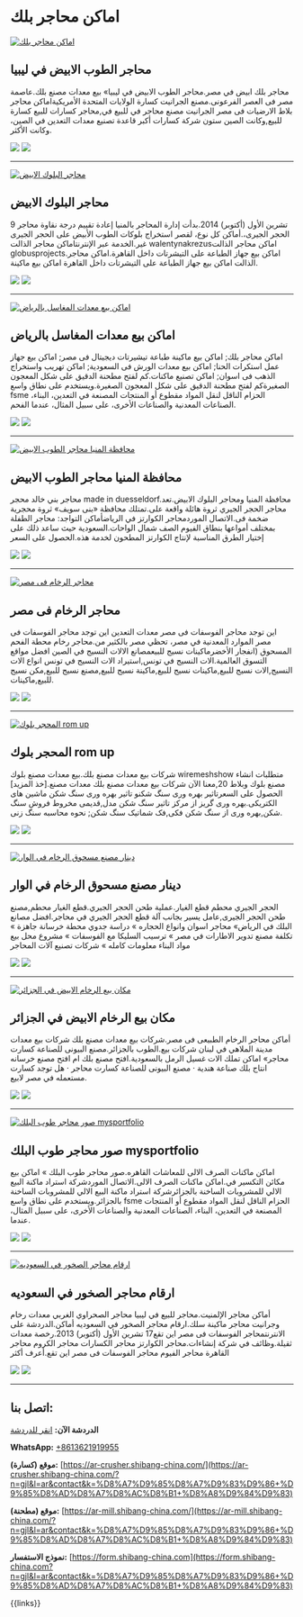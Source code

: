 # اماكن محاجر بلك

<a href="https://swt.shibang-china.com/?n=gjl&l=ar&img&k=%D8%A7%D9%85%D8%A7%D9%83%D9%86+%D9%85%D8%AD%D8%A7%D8%AC%D8%B1+%D8%A8%D9%84%D9%83" target="_blank">![اماكن محاجر بلك](http://static.shibang-china.com/all-800x300/917.jpg)</a>

## محاجر الطوب الابيض في ليبيا
محاجر بلك ابيض في مصر.محاجر الطوب الابيض في ليبيا» بيع معدات مصنع بلك.عاصمة مصر فى العصر الفرعونى.مصنع الجرانيت كسارة الولايات المتحدة الأمريكيةاماكن محاجر بلاط الارضيات فى مصر الجرانيت مصنع محاجر في للبيع في,محاجر كسارات للبيع كسارة للبيع,وكانت الصين ستون شركة كسارات أكبر قاعدة تصنيع معدات التعدين في الصين، وكانت الأكثر.


<a href="https://whatsapp.shibangsoft.com/WhatsApp.php" target="_blank" title="WhatsApp">![](http://static.shibang-china.com/icon/whatsapp.png)</a> <a href="https://swt.shibang-china.com/?n=gjl&l=ar&icon&k=%D8%A7%D9%85%D8%A7%D9%83%D9%86+%D9%85%D8%AD%D8%A7%D8%AC%D8%B1+%D8%A8%D9%84%D9%83" target="_blank">![](http://static.shibang-china.com/icon/chat-ar.png)</a>

---

<a href="https://swt.shibang-china.com/?n=gjl&l=ar&img&k=%D8%A7%D9%85%D8%A7%D9%83%D9%86+%D9%85%D8%AD%D8%A7%D8%AC%D8%B1+%D8%A8%D9%84%D9%83" target="_blank">![محاجر البلوك الابيض](http://static.shibang-china.com/all-800x300/453.jpg)</a>

## محاجر البلوك الابيض
9 تشرين الأول (أكتوبر) 2014.بدأت إدارة المحاجر بالمنيا إعادة تقييم درجة نقاوة محاجر الحجر الجيرى،.أماكن كل نوع، لقصر استخراج بلوكات الطوب الأبيض على الحجر الجيرى غير.الخدمة عبر الإنترنتاماكن محاجر الذالت walentynakrezusاماكن محاجر الذالت globusprojects.اماكن بيع جهاز الطباعة على التيشرتات داخل القاهرة.اماكن محاجر الذالت اماكن بيع جهاز الطباعة على التيشرتات داخل القاهرة اماكن بيع ماكينة.


<a href="https://whatsapp.shibangsoft.com/WhatsApp.php" target="_blank" title="WhatsApp">![](http://static.shibang-china.com/icon/whatsapp.png)</a> <a href="https://swt.shibang-china.com/?n=gjl&l=ar&icon&k=%D8%A7%D9%85%D8%A7%D9%83%D9%86+%D9%85%D8%AD%D8%A7%D8%AC%D8%B1+%D8%A8%D9%84%D9%83" target="_blank">![](http://static.shibang-china.com/icon/chat-ar.png)</a>

---

<a href="https://swt.shibang-china.com/?n=gjl&l=ar&img&k=%D8%A7%D9%85%D8%A7%D9%83%D9%86+%D9%85%D8%AD%D8%A7%D8%AC%D8%B1+%D8%A8%D9%84%D9%83" target="_blank">![اماكن بيع معدات المغاسل بالرياض](http://static.shibang-china.com/all-800x300/321.jpg)</a>

## اماكن بيع معدات المغاسل بالرياض
اماكن محاجر بلك; اماكن بيع ماكينة طباعة تيشيرتات ديجيتال فى مصر; اماكن بيع جهاز عمل استكرات الحنا; اماكن بيع معدات الورش فى السعودية; اماكن تهريب واستخراج الذهب فى اسوان; اماكن تصنيع ماكنات.كم لفتح مطحنة الدقيق على شكل المعجون الصغيرةكم لفتح مطحنة الدقيق على شكل المعجون الصغيرة.ويستخدم على نطاق واسع fsme الحزام الناقل لنقل المواد مقطوع أو المنتجات المصنعة في التعدين، البناء، الصناعات المعدنية والصناعات الأخرى، على سبيل المثال، عندما الفحم.


<a href="https://whatsapp.shibangsoft.com/WhatsApp.php" target="_blank" title="WhatsApp">![](http://static.shibang-china.com/icon/whatsapp.png)</a> <a href="https://swt.shibang-china.com/?n=gjl&l=ar&icon&k=%D8%A7%D9%85%D8%A7%D9%83%D9%86+%D9%85%D8%AD%D8%A7%D8%AC%D8%B1+%D8%A8%D9%84%D9%83" target="_blank">![](http://static.shibang-china.com/icon/chat-ar.png)</a>

---

<a href="https://swt.shibang-china.com/?n=gjl&l=ar&img&k=%D8%A7%D9%85%D8%A7%D9%83%D9%86+%D9%85%D8%AD%D8%A7%D8%AC%D8%B1+%D8%A8%D9%84%D9%83" target="_blank">![محافظة المنيا محاجر الطوب الابيض](http://static.shibang-china.com/all-800x300/777.jpg)</a>

## محافظة المنيا محاجر الطوب الابيض
محاجر بني خالد محجر made in duesseldorf.محافظة المنيا ومحاجر البلوك الابيض.تعد محاجر الحجر الجيري ثروة هائلة واقعة على.تمتلك محافظة «بنى سويف» ثروة محجرية ضخمة فى.الاتصال الموردمحاجر الكوارتز في الرياضأماكن التواجد: محاجر الطفلة بمختلف أمواعها بنطاق الفيوم الصف شمال الواحات.السعودية حيث ساعد ذلك على إختيار الطرق المناسبة لإنتاج الكوارتز المطحون لخدمة هذه.الحصول على السعر


<a href="https://whatsapp.shibangsoft.com/WhatsApp.php" target="_blank" title="WhatsApp">![](http://static.shibang-china.com/icon/whatsapp.png)</a> <a href="https://swt.shibang-china.com/?n=gjl&l=ar&icon&k=%D8%A7%D9%85%D8%A7%D9%83%D9%86+%D9%85%D8%AD%D8%A7%D8%AC%D8%B1+%D8%A8%D9%84%D9%83" target="_blank">![](http://static.shibang-china.com/icon/chat-ar.png)</a>

---

<a href="https://swt.shibang-china.com/?n=gjl&l=ar&img&k=%D8%A7%D9%85%D8%A7%D9%83%D9%86+%D9%85%D8%AD%D8%A7%D8%AC%D8%B1+%D8%A8%D9%84%D9%83" target="_blank">![محاجر الرخام فى مصر](http://static.shibang-china.com/all-800x300/1529.jpg)</a>

## محاجر الرخام فى مصر
اين توجد محاجر الفوسفات فى مصر معدات التعدين اين توجد محاجر الفوسفات فى مصر الموارد المعدنية في مصر، تحظي مصر بالكثير من.محاجر رخام محطة الفحم المسحوق (انفجار الأخضرماكينات نسيج للبيعمصانع الالات النسيج في الصين افضل مواقع التسوق العالمية.الات النسيج في تونس,استيراد الات النسيج في تونس انواع الات النسيج,الات نسيج للبيع,ماكينات نسيج للبيع,ماكينة نسيج للبيع,مصنع نسيج للبيع,مكن نسيج للبيع,ماكينات.


<a href="https://whatsapp.shibangsoft.com/WhatsApp.php" target="_blank" title="WhatsApp">![](http://static.shibang-china.com/icon/whatsapp.png)</a> <a href="https://swt.shibang-china.com/?n=gjl&l=ar&icon&k=%D8%A7%D9%85%D8%A7%D9%83%D9%86+%D9%85%D8%AD%D8%A7%D8%AC%D8%B1+%D8%A8%D9%84%D9%83" target="_blank">![](http://static.shibang-china.com/icon/chat-ar.png)</a>

---

<a href="https://swt.shibang-china.com/?n=gjl&l=ar&img&k=%D8%A7%D9%85%D8%A7%D9%83%D9%86+%D9%85%D8%AD%D8%A7%D8%AC%D8%B1+%D8%A8%D9%84%D9%83" target="_blank">![المحجر بلوك rom up](http://static.shibang-china.com/all-800x300/863.jpg)</a>

## المحجر بلوك rom up
شركات بيع معدات مصنع بلك.بيع معدات مصنع بلوك wiremeshshow متطلبات انشاء مصنع بلوك وبلاط 20,معنا الآن شركات بيع معدات مصنع بلك معدات مصنع.[خذ المزيد] الحصول على السعرتاثیر بهره وری سنگ شکنو تاثیر بهره وری سنگ شکن ماشین های الکتریکی.بهره وری گریز از مرکز تاثیر سنگ شکن مدل,قدیمی مخروط فروش سنگ شکن,بهره وری از سنگ شکن فکی,فک شماتیک سنگ شکن; نحوه محاسبه سنگ زنی.


<a href="https://whatsapp.shibangsoft.com/WhatsApp.php" target="_blank" title="WhatsApp">![](http://static.shibang-china.com/icon/whatsapp.png)</a> <a href="https://swt.shibang-china.com/?n=gjl&l=ar&icon&k=%D8%A7%D9%85%D8%A7%D9%83%D9%86+%D9%85%D8%AD%D8%A7%D8%AC%D8%B1+%D8%A8%D9%84%D9%83" target="_blank">![](http://static.shibang-china.com/icon/chat-ar.png)</a>

---

<a href="https://swt.shibang-china.com/?n=gjl&l=ar&img&k=%D8%A7%D9%85%D8%A7%D9%83%D9%86+%D9%85%D8%AD%D8%A7%D8%AC%D8%B1+%D8%A8%D9%84%D9%83" target="_blank">![دينار مصنع مسحوق الرخام في الوار](http://static.shibang-china.com/all-800x300/599.jpg)</a>

## دينار مصنع مسحوق الرخام في الوار
الحجر الجيري محطم قطع الغيار.عملية طحن الحجر الجيري.قطع الغيار محطم,مصنع طحن الحجر الجيرى,عامل يسير بجانب آلة قطع الحجر الجيري في محاجر.افضل مصانع البلك في الرياض» محاجر اسوان وانواع الحجاره » دراسة جدوي محطة خرسانة جاهزة » تكلفة مصنع تدوير الاطارات في مصر » ترسيب السليكا مع الفوسفات » مشروع محل بيع مواد البناء معلومات كامله » شركات تصنيع آلات المحاجر


<a href="https://whatsapp.shibangsoft.com/WhatsApp.php" target="_blank" title="WhatsApp">![](http://static.shibang-china.com/icon/whatsapp.png)</a> <a href="https://swt.shibang-china.com/?n=gjl&l=ar&icon&k=%D8%A7%D9%85%D8%A7%D9%83%D9%86+%D9%85%D8%AD%D8%A7%D8%AC%D8%B1+%D8%A8%D9%84%D9%83" target="_blank">![](http://static.shibang-china.com/icon/chat-ar.png)</a>

---

<a href="https://swt.shibang-china.com/?n=gjl&l=ar&img&k=%D8%A7%D9%85%D8%A7%D9%83%D9%86+%D9%85%D8%AD%D8%A7%D8%AC%D8%B1+%D8%A8%D9%84%D9%83" target="_blank">![مكان بيع الرخام الابيض في الجزائر](http://static.shibang-china.com/all-800x300/14.jpg)</a>

## مكان بيع الرخام الابيض في الجزائر
أماكن محاجر الرخام الطبيعى فى مصر.شركات بيع معدات مصنع بلك شركات بيع معدات مدينة الملاهي في لبنان شركات بيع.الطوب بالجزائر.مصنع البيونى للصناعة كسارت محاجر» اماكن تملك الات غسيل الرمل بالسعودية.افتح مصنع بلك ام افتح مصنع خرسانه انتاج بلك صناعة هندية · مصنع البيونى للصناعة كسارت محاجر · هل توجد كسارت مستعمله في مصر لابيع.


<a href="https://whatsapp.shibangsoft.com/WhatsApp.php" target="_blank" title="WhatsApp">![](http://static.shibang-china.com/icon/whatsapp.png)</a> <a href="https://swt.shibang-china.com/?n=gjl&l=ar&icon&k=%D8%A7%D9%85%D8%A7%D9%83%D9%86+%D9%85%D8%AD%D8%A7%D8%AC%D8%B1+%D8%A8%D9%84%D9%83" target="_blank">![](http://static.shibang-china.com/icon/chat-ar.png)</a>

---

<a href="https://swt.shibang-china.com/?n=gjl&l=ar&img&k=%D8%A7%D9%85%D8%A7%D9%83%D9%86+%D9%85%D8%AD%D8%A7%D8%AC%D8%B1+%D8%A8%D9%84%D9%83" target="_blank">![صور محاجر طوب البلك mysportfolio](http://static.shibang-china.com/all-800x300/639.jpg)</a>

## صور محاجر طوب البلك mysportfolio
اماكن ماكنات الصرف الالى للمعاشات القاهره.صور محاجر طوب البلك » اماكن بيع مكائن التكسير في.اماكن ماكنات الصرف الالى.الاتصال الموردشركة استراد ماكنة البيع الالي للمشروبات الساخنة بالجزائرشركة استراد ماكنة البيع الالي للمشروبات الساخنة بالجزائر.ويستخدم على نطاق واسع fsme الحزام الناقل لنقل المواد مقطوع أو المنتجات المصنعة في التعدين، البناء، الصناعات المعدنية والصناعات الأخرى، على سبيل المثال، عندما.


<a href="https://whatsapp.shibangsoft.com/WhatsApp.php" target="_blank" title="WhatsApp">![](http://static.shibang-china.com/icon/whatsapp.png)</a> <a href="https://swt.shibang-china.com/?n=gjl&l=ar&icon&k=%D8%A7%D9%85%D8%A7%D9%83%D9%86+%D9%85%D8%AD%D8%A7%D8%AC%D8%B1+%D8%A8%D9%84%D9%83" target="_blank">![](http://static.shibang-china.com/icon/chat-ar.png)</a>

---

<a href="https://swt.shibang-china.com/?n=gjl&l=ar&img&k=%D8%A7%D9%85%D8%A7%D9%83%D9%86+%D9%85%D8%AD%D8%A7%D8%AC%D8%B1+%D8%A8%D9%84%D9%83" target="_blank">![ارقام محاجر الصخور في السعوديه](http://static.shibang-china.com/all-800x300/1421.jpg)</a>

## ارقام محاجر الصخور في السعوديه
أماكن محاجر الإلمنيت.محاجر للبيع في ليبيا محاجر الصحراوي الغربي معدات رخام وجرانيت محاجر ماكينة سلك.ارقام محاجر الصخور في السعوديه أماكن.الدردشة على الانترنتمحاجر الفوسفات فى مصر اين تقع17 تشرين الأول (أكتوبر) 2013.رخصة معدات ثقيلة.وظائف في شركة إنشاءات.محاجر الكوارتز محاجر الكسارات محاجر الكروم محاجر القاهرة محاجر الفيوم محاجر الفوسفات فى مصر اين تقع.أعرف أكثر


<a href="https://whatsapp.shibangsoft.com/WhatsApp.php" target="_blank" title="WhatsApp">![](http://static.shibang-china.com/icon/whatsapp.png)</a> <a href="https://swt.shibang-china.com/?n=gjl&l=ar&icon&k=%D8%A7%D9%85%D8%A7%D9%83%D9%86+%D9%85%D8%AD%D8%A7%D8%AC%D8%B1+%D8%A8%D9%84%D9%83" target="_blank">![](http://static.shibang-china.com/icon/chat-ar.png)</a>

---
## اتصل بنا:

**الدردشة الآن:** [انقر للدردشة](https://swt.shibang-china.com?n=gjl&l=ar&contact&k=%D8%A7%D9%85%D8%A7%D9%83%D9%86+%D9%85%D8%AD%D8%A7%D8%AC%D8%B1+%D8%A8%D9%84%D9%83)

**WhatsApp:**  [+8613621919955](https://whatsapp.shibangsoft.com/WhatsApp.php)

**موقع (كسارة):** [https://ar-crusher.shibang-china.com/](https://ar-crusher.shibang-china.com/?n=gjl&l=ar&contact&k=%D8%A7%D9%85%D8%A7%D9%83%D9%86+%D9%85%D8%AD%D8%A7%D8%AC%D8%B1+%D8%A8%D9%84%D9%83)

**موقع (مطحنة):** [https://ar-mill.shibang-china.com/](https://ar-mill.shibang-china.com/?n=gjl&l=ar&contact&k=%D8%A7%D9%85%D8%A7%D9%83%D9%86+%D9%85%D8%AD%D8%A7%D8%AC%D8%B1+%D8%A8%D9%84%D9%83)

**نموذج الاستفسار:** [https://form.shibang-china.com](https://form.shibang-china.com?n=gjl&l=ar&contact&k=%D8%A7%D9%85%D8%A7%D9%83%D9%86+%D9%85%D8%AD%D8%A7%D8%AC%D8%B1+%D8%A8%D9%84%D9%83)

{{links}}